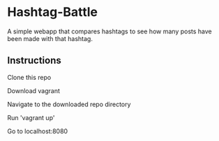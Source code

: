 Hashtag-Battle
==============

A simple webapp that compares hashtags to see how many posts have been made with that hashtag.

## Instructions

Clone this repo

Download vagrant

Navigate to the downloaded repo directory

Run 'vagrant up'

Go to localhost:8080
